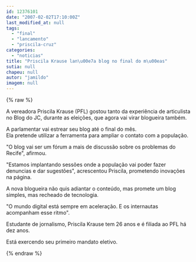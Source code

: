 ```yaml
---
id: 12376101
date: "2007-02-02T17:10:00Z"
last_modified_at: null
tags:
  - "final"
  - "lancamento"
  - "priscila-cruz"
categories:
  - "noticias"
title: "Priscila Krause lan\u00e7a blog no final do m\u00eas"
sutia: null
chapeu: null
autor: "jamildo"
imagem: null
---
```

{% raw %}
<p>A vereadora Priscila Krause (PFL) gostou tanto da experi&ecirc;ncia de articulista no Blog do JC, durante as elei&ccedil;&otilde;es, que agora vai virar blogueira tamb&eacute;m.</p>
<p>A parlamentar vai estrear seu blog at&eacute; o final do m&ecirc;s.<br />Ela pretende utilizar a ferramenta para ampliar o contato com a popula&ccedil;&atilde;o.</p>
<p>"O blog vai ser um f&oacute;rum a mais de discuss&atilde;o sobre os problemas do Recife", afirmou.</p>
<p>"Estamos implantando sess&otilde;es onde a popula&ccedil;&atilde;o vai poder fazer denuncias e dar sugest&otilde;es", acrescentou Priscila, prometendo inova&ccedil;&otilde;es na p&aacute;gina.</p>
<p>A nova blogueira n&atilde;o quis adiantar o conte&uacute;do, mas promete um blog simples, mas recheado de tecnologia.</p>
<p>"O mundo digital est&aacute; sempre em acelera&ccedil;&atilde;o. E os internautas acompanham esse ritmo".</p>
<p>Estudante de jornalismo, Priscila Krause tem 26 anos e &eacute; filiada ao PFL h&aacute; dez anos.</p>
<p>Est&aacute; exercendo seu primeiro mandato eletivo.</p>
{% endraw %}